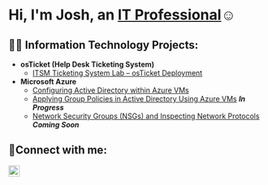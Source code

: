 <h1>Hi, I'm Josh, an <a href="https://www.linkedin.com/in/joshuaschlegel/">IT Professional</a>☺</h1>

<h2>👨‍💻 Information Technology Projects:</h2>

- <b>osTicket (Help Desk Ticketing System)</b>
  - [ITSM Ticketing System Lab – osTicket Deployment](https://github.com/JoshuaSchlegel/osticket-prereqs) 
- <b>Microsoft Azure</b>
  - [Configuring Active Directory within Azure VMs](https://github.com/JoshuaSchlegel/configure-ad) 
  - [Applying Group Policies in Active Directory Using Azure VMs](https://github.com/JoshuaSchlegel/group-policy-ad) ***In Progress***
  - [Network Security Groups (NSGs) and Inspecting Network Protocols](https://github.com/JoshuaSchlegel/azure-network-protocols) ***Coming Soon***
    

<h2>🤳Connect with me:</h2>

[<img align="left" alt="Josh | LinkedIn" width="22px" src="https://cdn.jsdelivr.net/npm/simple-icons@v3/icons/linkedin.svg" />][linkedin]

[linkedin]: https://www.linkedin.com/in/joshuaschlegel/
